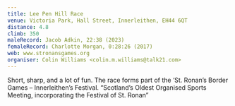 ```yaml
---
title: Lee Pen Hill Race
venue: Victoria Park, Hall Street, Innerleithen, EH44 6QT
distance: 4.8
climb: 350
maleRecord: Jacob Adkin, 22:38 (2023)
femaleRecord: Charlotte Morgan, 0:28:26 (2017)
web: www.stronansgames.org
organiser: Colin Williams <colin.m.williams@talk21.com>
---
```


Short, sharp, and a lot of fun. The race forms part of the ‘St. Ronan’s
Border Games – Innerleithen’s Festival.  “Scotland’s Oldest Organised
Sports Meeting, incorporating the Festival of St. Ronan”
